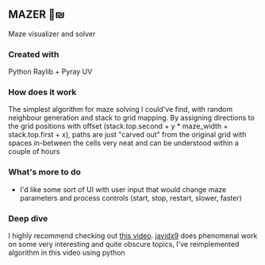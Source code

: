 ## MAZER 🐍₪

Maze visualizer and solver

### Created with
Python
Raylib + Pyray
UV


### How does it work
The simplest algorithm for maze solving I could've find, with random neighbour generation and stack to grid mapping.
By assigning directions to the grid positions with offset (stack.top.second + y * maze_width + stack.top.first + x), paths are just "carved out" from the original grid with spaces in-between the cells 
very neat and can be understood within a couple of hours

### What's more to do
- I'd like some sort of UI with user input that would change maze parameters and process controls (start, stop, restart, slower, faster)

### Deep dive
I highly recommend checking out [this video](https://www.youtube.com/watch?v=Y37-gB83HKE&t=1505s).
[javidx9](https://www.youtube.com/@javidx9) does phenomenal work on some very interesting and quite obscure topics, I've reimplemented algorithm in this video using python
